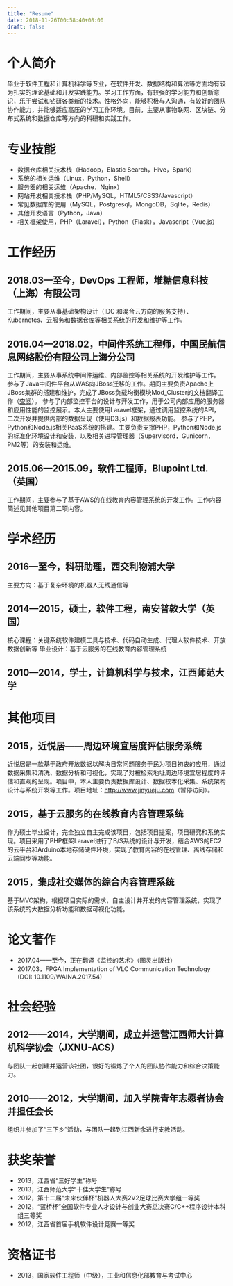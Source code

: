 ```yaml
---
title: "Resume"
date: 2018-11-26T00:58:40+08:00
draft: false
---
```


# 个人简介

毕业于软件工程和计算机科学等专业，在软件开发、数据结构和算法等方面均有较为扎实的理论基础和开发实践能力。学习工作方面，有较强的学习能力和创新意识，乐于尝试和钻研各类新的技术。性格外向，能够积极与人沟通，有较好的团队协作能力，并能够适应高压的学习工作环境。目前，主要从事物联网、区块链、分布式系统和数据仓库等方向的科研和实践工作。

# 专业技能

* 数据仓库相关技术栈（Hadoop，Elastic Search，Hive，Spark）
* 系统的相关运维（Linux，Python，Shell）
* 服务器的相关运维（Apache，Nginx）
* 网站开发相关技术栈（PHP/MySQL，HTML5/CSS3/Javascript）
* 常见数据库的使用（MySQL，Postgresql，MongoDB，Sqlite，Redis）
* 其他开发语言（Python，Java）
* 相关框架使用，PHP（Laravel），Python（Flask），Javascript（Vue.js）

# 工作经历

## 2018.03—至今，DevOps 工程师，堆糖信息科技（上海）有限公司

工作期间，主要从事基础架构设计（IDC 和混合云方向的服务支持）、Kubernetes、云服务和数据仓库等相关系统的开发和维护等工作。

## 2016.04—2018.02，中间件系统工程师，中国民航信息网络股份有限公司上海分公司

工作期间，主要从事系统中间件运维、内部监控等相关系统的开发维护等工作。
 参与了Java中间件平台从WAS向JBoss迁移的工作。期间主要负责Apache上JBoss集群的搭建和维护，完成了JBoss负载均衡模块Mod_Cluster的文档翻译工作（<a href="https://www.gitbook.com/book/renqilei/mod_cluster_documentation_130_simplified_chinese" target="_blank">查阅</a>）。
 参与了内部监控平台的设计与开发工作，用于公司内部应用的服务器和应用性能的监控展示。本人主要使用Laravel框架，通过调用监控系统的API，二次开发并提供内部的数据呈现（使用D3.js）和数据报表功能。
 参与了PHP，Python和Node.js相关PaaS系统的搭建。主要负责支撑PHP，Python和Node.js的标准化环境设计和安装，以及相关进程管理器（Supervisord，Gunicorn，PM2等）的安装和运维。

## 2015.06—2015.09，软件工程师，Blupoint Ltd.（英国）

工作期间，主要参与了基于AWS的在线教育内容管理系统的开发工作。工作内容简述见其他项目第二项内容。

# 学术经历

## 2016—至今，科研助理，西交利物浦大学

主要方向：基于复杂环境的机器人无线通信等

## 2014—2015，硕士，软件工程，南安普敦大学（英国）

核心课程：关键系统软件建模工具与技术、代码自动生成、代理人软件技术、开放数据创新等
毕业设计：基于云服务的在线教育内容管理系统

## 2010—2014，学士，计算机科学与技术，江西师范大学

# 其他项目

## 2015，近悦居——周边环境宜居度评估服务系统

近悦居是一款基于政府开放数据以解决日常问题服务于民为项目初衷的应用，通过数据采集和清洗、数据分析和可视化，实现了对被检索地址周边环境宜居程度的评估和直观的呈现。项目中，本人主要负责数据库设计、数据校本化采集、系统架构设计与系统开发等工作。项目地址：<a href="http://www.jinyueju.com">http://www.jinyueju.com</a>（暂停访问）。

## 2015，基于云服务的在线教育内容管理系统

作为硕士毕业设计，完全独立自主完成该项目，包括项目提案，项目研究和系统实现。项目采用了PHP框架Laravel进行了B/S系统的设计与开发，结合AWS的EC2的云平台和Arduino本地存储硬件环境，实现了教育内容的在线管理、离线存储和云端同步等功能。

## 2015，集成社交媒体的综合内容管理系统

基于MVC架构，根据项目实际的需求，自主设计并开发的内容管理系统，实现了该系统的大数据分析功能和数据可视化功能。

# 论文著作

* 2017.04——至今，正在翻译《监控的艺术》（图灵出版社）
* 2017.03，FPGA Implementation of VLC Communication Technology (DOI: 10.1109/WAINA.2017.54)

# 社会经验

## 2012——2014，大学期间，成立并运营江西师大计算机科学协会（JXNU-ACS）

与团队一起创建并运营该社团，很好的锻炼了个人的团队协作能力和综合决策能力。

## 2010——2012，大学期间，加入学院青年志愿者协会并担任会长

组织并参加了“三下乡”活动，与团队一起到江西新余进行支教活动。

# 获奖荣誉

* 2013，江西省“三好学生”称号
* 2013，江西师范大学“十佳大学生”称号
* 2012，第十二届“未来伙伴杯”机器人大赛2V2足球比赛大学组一等奖
* 2012，“蓝桥杯”全国软件专业人才设计与创业大赛总决赛C/C++程序设计本科组三等奖
* 2012，江西省首届手机软件设计竞赛一等奖

# 资格证书

* 2013，国家软件工程师（中级），工业和信息化部教育与考试中心

